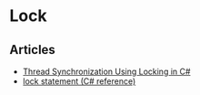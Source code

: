 # Lock

## Articles
- [Thread Synchronization Using Locking in C#](https://dotnettutorials.net/lesson/locking-in-multithreading/)
- [lock statement (C# reference)](https://docs.microsoft.com/en-us/dotnet/csharp/language-reference/statements/lock)